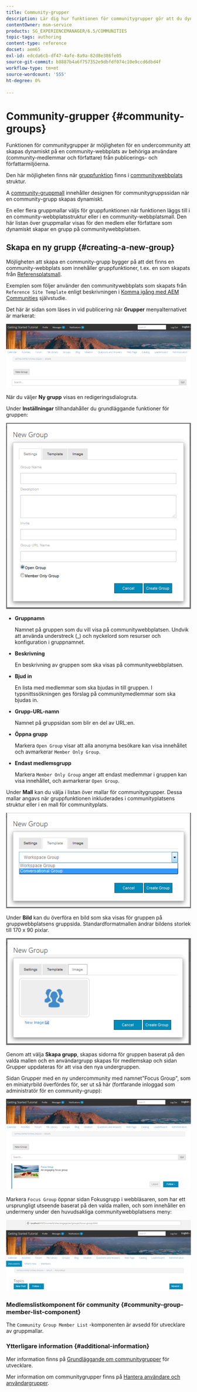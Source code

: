 ```yaml
---
title: Community-grupper
description: Lär dig hur funktionen för communitygrupper gör att du dynamiskt kan skapa en undercommunity inom en community för behöriga användare i Publicera och Författare.
contentOwner: msm-service
products: SG_EXPERIENCEMANAGER/6.5/COMMUNITIES
topic-tags: authoring
content-type: reference
docset: aem65
exl-id: edcda6cb-df47-4afe-8a9a-82d8e386fe05
source-git-commit: b8887b4a6f757352e9dbfdf074c10e9ccd6dbd4f
workflow-type: tm+mt
source-wordcount: '555'
ht-degree: 0%

---
```


# Community-grupper {#community-groups}

Funktionen för communitygrupper är möjligheten för en undercommunity att skapas dynamiskt på en community-webbplats av behöriga användare (community-medlemmar och författare) från publicerings- och författarmiljöerna.

Den här möjligheten finns när [gruppfunktion](/help/communities/functions.md#groups-function) finns i [communitywebbplats](/help/communities/sites-console.md) struktur.

A [community-gruppmall](/help/communities/tools-groups.md) innehåller designen för communitygruppssidan när en community-grupp skapas dynamiskt.

En eller flera gruppmallar väljs för gruppfunktionen när funktionen läggs till i en community-webbplatsstruktur eller i en community-webbplatsmall. Den här listan över gruppmallar visas för den medlem eller författare som dynamiskt skapar en grupp på communitywebbplatsen.

## Skapa en ny grupp {#creating-a-new-group}

Möjligheten att skapa en community-grupp bygger på att det finns en community-webbplats som innehåller gruppfunktioner, t.ex. en som skapats från [Referensplatsmall](/help/communities/sites.md).

Exemplen som följer använder den communitywebbplats som skapats från `Reference Site Template` enligt beskrivningen i [Komma igång med AEM Communities](/help/communities/getting-started.md) självstudie.

Det här är sidan som läses in vid publicering när **Grupper** menyalternativet är markerat:

![new-group](assets/new-group.png)

När du väljer **Ny grupp** visas en redigeringsdialogruta.

Under **Inställningar** tillhandahåller du grundläggande funktioner för gruppen:

![group-settings](assets/group-settings.png)

* **Gruppnamn**

  Namnet på gruppen som du vill visa på communitywebbplatsen. Undvik att använda understreck (_) och nyckelord som resurser och konfiguration i gruppnamnet.

* **Beskrivning**

  En beskrivning av gruppen som ska visas på communitywebbplatsen.

* **Bjud in**

  En lista med medlemmar som ska bjudas in till gruppen. I typsnittssökningen ges förslag på communitymedlemmar som ska bjudas in.

* **Grupp-URL-namn**

  Namnet på gruppsidan som blir en del av URL:en.

* **Öppna grupp**

  Markera `Open Group` visar att alla anonyma besökare kan visa innehållet och avmarkerar `Member Only Group`.

* **Endast medlemsgrupp**

  Markera `Member Only Group` anger att endast medlemmar i gruppen kan visa innehållet, och avmarkerar `Open Group`.

Under **Mall** kan du välja i listan över mallar för communitygrupper. Dessa mallar angavs när gruppfunktionen inkluderades i communityplatsens struktur eller i en mall för communityplats.

![group-template](assets/group-template.png)

Under **Bild** kan du överföra en bild som ska visas för gruppen på gruppwebbplatsens gruppsida. Standardformatmallen ändrar bildens storlek till 170 x 90 pixlar.

![group-image](assets/group-image.png)

Genom att välja **Skapa grupp**, skapas sidorna för gruppen baserat på den valda mallen och en användargrupp skapas för medlemskap och sidan Grupper uppdateras för att visa den nya undergruppen.

Sidan Grupper med en ny undercommunity med namnet&quot;Focus Group&quot;, som en miniatyrbild överfördes för, ser ut så här (fortfarande inloggad som administratör för en community-grupp):

![gruppsida](assets/group-page.png)

Markera `Focus Group` öppnar sidan Fokusgrupp i webbläsaren, som har ett ursprungligt utseende baserat på den valda mallen, och som innehåller en undermeny under den huvudsakliga communitywebbplatsens meny:

![open-group-page](assets/open-group-page.png)

### Medlemslistkomponent för community {#community-group-member-list-component}

The `Community Group Member List` -komponenten är avsedd för utvecklare av gruppmallar.

### Ytterligare information {#additional-information}

Mer information finns på [Grundläggande om communitygrupper](/help/communities/essentials-groups.md) för utvecklare.

Mer information om communitygrupper finns på [Hantera användare och användargrupper](/help/communities/users.md).
